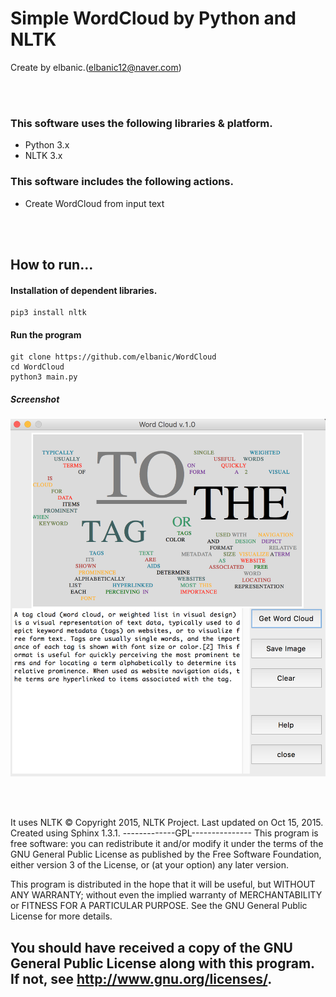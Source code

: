 ﻿# Simple WordCloud by Python and NLTK

Create by elbanic.(elbanic12@naver.com)

<br><br>

### This software uses the following libraries & platform.
* Python 3.x
* NLTK 3.x

### This software includes the following actions.
* Create WordCloud from input text

<br><br>

## How to run...

#### Installation of dependent libraries.
```
pip3 install nltk
```

#### Run the program
```
git clone https://github.com/elbanic/WordCloud
cd WordCloud
python3 main.py
```

##### Screenshot
![screenshot](./res/screenshot.png)

<br><br>


It uses NLTK © Copyright 2015, NLTK Project. Last updated on Oct 15, 2015. Created using Sphinx 1.3.1.
-------------GPL---------------
This program is free software: you can redistribute it and/or modify
it under the terms of the GNU General Public License as published by
the Free Software Foundation, either version 3 of the License, or
(at your option) any later version.

This program is distributed in the hope that it will be useful,
but WITHOUT ANY WARRANTY; without even the implied warranty of
MERCHANTABILITY or FITNESS FOR A PARTICULAR PURPOSE.  See the
GNU General Public License for more details.

You should have received a copy of the GNU General Public License
along with this program.  If not, see <http://www.gnu.org/licenses/>.
-------------------------------
